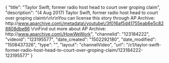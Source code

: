 {
    "title": "Taylor Swift, former radio host head to court over groping claim",
    "description": "(4 Aug 2017) Taylor Swift, former radio host head to court over groping claim\r\n\r\nYou can license this story through AP Archive: http:\/\/www.aparchive.com\/metadata\/youtube\/3f016af5d41755eab6e5c828808dbe86 \r\nFind out more about AP Archive: http:\/\/www.aparchive.com\/HowWeWork",
    "channelid": "123184222",
    "videoid": "123195577",
    "date_created": "1502292180",
    "date_modified": "1508437326",
    "type": "",
    "layout": "channelVideo",
    "url": "\/c1\/taylor-swift-former-radio-host-head-to-court-over-groping-claim\/123184222-123195577"
}